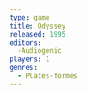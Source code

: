 ```yaml
---
type: game
title: Odyssey
released: 1995
editors: 
  -Audiogenic
players: 1
genres:
  - Plates-formes
---
```

